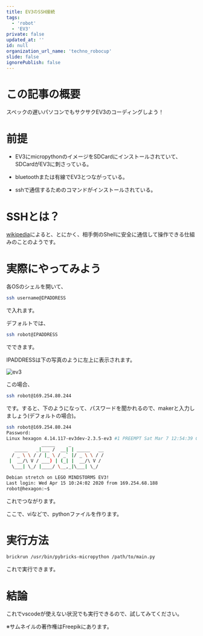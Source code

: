 ```yaml
---
title: EV3のSSH接続
tags:
  - 'robot'
  - 'EV3'
private: false
updated_at: ''
id: null
organization_url_name: 'techno_robocup'
slide: false
ignorePublish: false
---
```

# この記事の概要
スペックの遅いパソコンでもサクサクEV3のコーディングしよう！

# 前提

- EV3にmicropythonのイメージをSDCardにインストールされていて、SDCardがEV3に刺さっている。

- bluetoothまたは有線でEV3とつながっている。

- sshで通信するためのコマンドがインストールされている。


# SSHとは？
[wikipedia](https://ja.wikipedia.org/wiki/Secure_Shell)によると、とにかく、相手側のShellに安全に通信して操作できる仕組みのことのようです。


# 実際にやってみよう

各OSのシェルを開いて、

```bash
ssh username@IPADDRESS
```

で入れます。

デフォルトでは、

```bash
ssh robot@IPADDRESS
```

でできます。

IPADDRESSは下の写真のように左上に表示されます。

![ev3](https://techno-robocup.github.io/assets/images/ev3dev.png)

この場合、

```bash
ssh robot@169.254.80.244
```
です。すると、下のようになって、パスワードを聞かれるので、makerと入力しましょう(デフォルトの場合)。

```bash
ssh robot@169.254.80.244
Password:
Linux hexagon 4.14.117-ev3dev-2.3.5-ev3 #1 PREEMPT Sat Mar 7 12:54:39 CST 2020 armv5tejl
             _____     _
   _____   _|___ /  __| | _____   __
  / _ \ \ / / |_ \ / _` |/ _ \ \ / /
 |  __/\ V / ___) | (_| |  __/\ V /
  \___| \_/ |____/ \__,_|\___| \_/

Debian stretch on LEGO MINDSTORMS EV3!
Last login: Wed Apr 15 10:24:02 2020 from 169.254.68.188
robot@hexagon:~$

```
これでつながります。

ここで、viなどで、pythonファイルを作ります。

# 実行方法

```bash
brickrun /usr/bin/pybricks-micropython /path/to/main.py
```

これで実行できます。

# 結論

これでvscodeが使えない状況でも実行できるので、試してみてください。

※サムネイルの著作権はFreepikにあります。